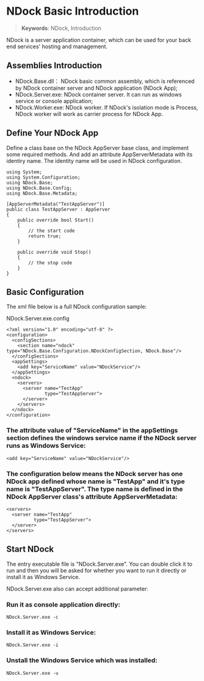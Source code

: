 # NDock Basic Introduction

> __Keywords__: NDock, Introduction

NDock is a server application container, which can be used for your back end services' hosting and management.


## Assemblies Introduction

* NDock.Base.dll： 		NDock basic common assembly, which is referenced by NDock container server and NDock application (NDock App);
* NDock.Server.exe: 	NDock container server. It can run as windows service or console application;
* NDock.Worker.exe:		NDock worker. If NDock's isolation mode is Process, NDock worker will work as carrier process for NDock App.


## Define Your NDock App

Define a class base on the NDock AppServer base class, and implement some required methods.
And add an attribute AppServerMetadata with its identiry name. The identity name will be used in NDock configuration.

	using System;
	using System.Configuration;
	using NDock.Base;
	using NDock.Base.Config;
	using NDock.Base.Metadata;
	
	[AppServerMetadata("TestAppServer")]
    public class TestAppServer : AppServer
    {
        public override bool Start()
        {            
			// the start code	
            return true;
        }

        public override void Stop()
        {
			// the stop code	
        }
    }


## Basic Configuration

The xml file below is a full NDock configuration sample:

NDock.Server.exe.config	
	
	<?xml version="1.0" encoding="utf-8" ?>
	<configuration>
	  <configSections>
		<section name="ndock" type="NDock.Base.Configuration.NDockConfigSection, NDock.Base"/>
	  </configSections>
	  <appSettings>
		<add key="ServiceName" value="NDockService"/>
	  </appSettings>
	  <ndock>
		<servers>
		  <server name="TestApp"
				  type="TestAppServer">
		  </server>
		</servers>
	  </ndock>
	</configuration>
	

### The attribute value of "ServiceName" in the appSettings section defines the windows service name if the NDock server runs as Windows Service:

	<add key="ServiceName" value="NDockService"/>

	
### The configuration below means the NDock server has one NDock app defined whose name is "TestApp" and it's type name is "TestAppServer". The type name is defined in the NDock AppServer class's  attribute AppServerMetadata:

	<servers>
	  <server name="TestApp"
			  type="TestAppServer">
	  </server>
	</servers>
	
	
## Start NDock

The entry executable file is "NDock.Server.exe". You can double click it to run and then you will be asked for whether you want to run it directly or install it as Windows Service.

NDock.Server.exe also can accept additional parameter:


### Run it as console application directly:

	NDock.Server.exe -c


### Install it as Windows Service:

	NDock.Server.exe -i

	
### Unstall the Windows Service which was installed:

	NDock.Server.exe -u

	